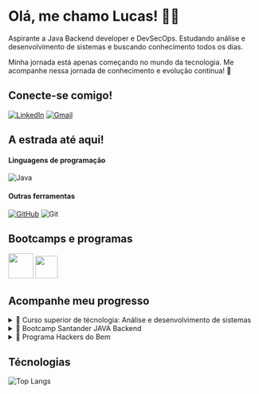 
# Olá, me chamo Lucas! 👋🏽

Aspirante a Java Backend developer e DevSecOps. Estudando análise e desenvolvimento de sistemas e buscando conhecimento todos os dias.

Minha jornada está apenas começando no mundo da tecnologia. Me acompanhe nessa jornada de conhecimento e evolução contínua! 🚀

## Conecte-se comigo!

[![LinkedIn](https://img.shields.io/badge/LinkedIn-303030?style=for-the-badge&logo=linkedin&logoColor=white)](https://www.linkedin.com/in/lucas-alves-49b509241/)
[![Gmail](https://img.shields.io/badge/Gmail-303030?style=for-the-badge&logo=gmail&logoColor=white)](mailto:lucas.alves.lima.brito@gmail.com)

## A estrada até aqui! 

#### Linguagens de programação 

![Java](https://img.shields.io/badge/java-%3333333.svg?style=for-the-badge&logo=openjdk&logoColor=white)

#### Outras ferramentas 

 [![GitHub](https://img.shields.io/badge/GitHub-333333?style=for-the-badge&logo=github&logoColor=white)](https://github.com/SEUUSERNAME)
 ![Git](https://img.shields.io/badge/GIT-333333?style=for-the-badge&logo=git&logoColor=white)

## Bootcamps e programas

[<img src="https://hermes.dio.me/tracks/a039b34c-7aa8-4a3d-b765-07c8c837f67a.png" height="50"></a>](https://web.dio.me/track/7da9882f-2f0d-4f4d-b997-f300ce50f9f5)
[<img src="https://ava.hackersdobem.org.br/pluginfile.php/1/theme_edumy/headerlogo_mobile/1714442599/header-logo.png" height="45"></a>](https://conteudo.hackersdobem.org.br/)

##  Acompanhe meu progresso 

<details align="left">
  <summary> 📖 Curso superior de técnologia: Análise e desenvolvimento de sistemas </summary> 
 
   - 🎒 FATEC Carapicuíba

   - 🕑 Previsão de término: dezembro de 2026

</details>
 
<details align="left">
  <summary> 📖 Bootcamp Santander JAVA Backend </summary> 
 
  - 🎒 DIO - Digital Innovation One

  - 🕑 Previsão de término: julho de 2024

</details>

<details align="left">
  <summary> 📖 Programa Hackers do Bem </summary> 
 
   - 🎒 SENAI em parceria com governo federal e RNP

   - 🕑 Previsão de término: maio de 2025

</details>


## Técnologias

![Top Langs](https://github-readme-stats-git-masterrstaa-rickstaa.vercel.app/api/top-langs/?username=brito570&layout=compact&bg_color=000&border_color=30A3DC&title_color=E94D5F&text_color=FFF)
